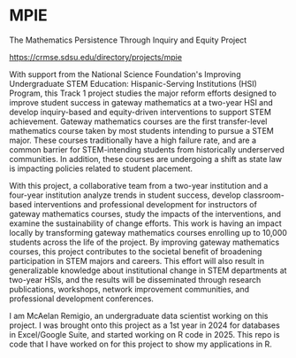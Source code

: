 # MPIE
The Mathematics Persistence Through Inquiry and Equity Project

https://crmse.sdsu.edu/directory/projects/mpie

With support from the National Science Foundation's Improving Undergraduate STEM Education: Hispanic-Serving Institutions (HSI) Program, this Track 1 project studies the major reform efforts designed to improve student success in gateway mathematics at a two-year HSI and develop inquiry-based and equity-driven interventions to support STEM achievement. Gateway mathematics courses are the first transfer-level mathematics course taken by most students intending to pursue a STEM major. These courses traditionally have a high failure rate, and are a common barrier for STEM-intending students from historically underserved communities. In addition, these courses are undergoing a shift as state law is impacting policies related to student placement.

With this project, a collaborative team from a two-year institution and a four-year institution analyze trends in student success, develop classroom-based interventions and professional development for instructors of gateway mathematics courses, study the impacts of the interventions, and examine the sustainability of change efforts. This work is having an impact locally by transforming gateway mathematics courses enrolling up to 10,000 students across the life of the project. By improving gateway mathematics courses, this project contributes to the societal benefit of broadening participation in STEM majors and careers. This effort will also result in generalizable knowledge about institutional change in STEM departments at two-year HSIs, and the results will be disseminated through research publications, workshops, network improvement communities, and professional development conferences.

I am McAelan Remigio, an undergraduate data scientist working on this project. I was brought onto this project as a 1st year in 2024 for databases in Excel/Google Suite, and started working on R code in 2025. This repo is code that I have worked on for this project to show my applications in R.

